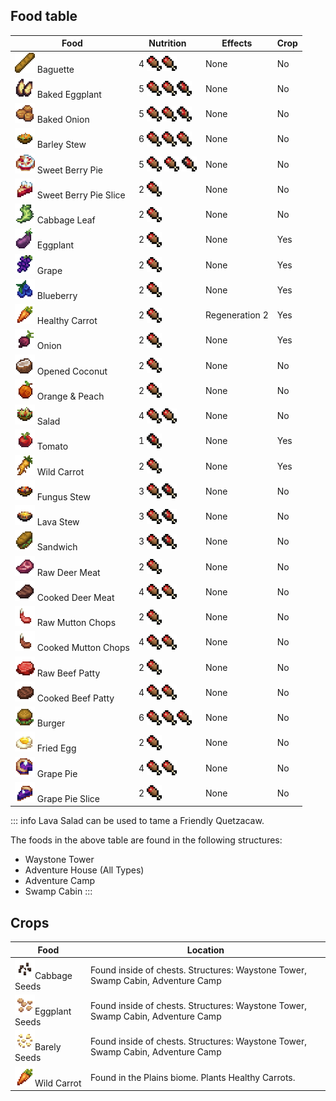 ## Food table
| Food | Nutrition | Effects | Crop |
|---|---|---|---|
| <img src="/Main/assets/baguete.png" alt="Baguette" width="32"> Baguette | <span style="display: inline-flex; align-items: center;">4 <img src="/Main/assets/UI/full_hunger_icon.png" alt="Hunger" width="24" style="margin-left: 4px;"><img src="/Main/assets/UI/full_hunger_icon.png" alt="Hunger" width="24"></span> | None | No |
| <img src="/Main/assets/eggplant_baked.png" alt="Baked Eggplant" width="32"> Baked Eggplant | <span style="display: inline-flex; align-items: center;">5 <img src="/Main/assets/UI/full_hunger_icon.png" alt="Hunger" width="24" style="margin-left: 4px;"><img src="/Main/assets/UI/full_hunger_icon.png" alt="Hunger" width="24"><img src="/Main/assets/UI/halfl_hunger_icon.png" alt="Hunger" width="24"></span> | None | No |
| <img src="/Main/assets/onion_baked.png" alt="Baked Onion" width="32"> Baked Onion | <span style="display: inline-flex; align-items: center;">5 <img src="/Main/assets/UI/full_hunger_icon.png" alt="Hunger" width="24" style="margin-left: 4px;"><img src="/Main/assets/UI/full_hunger_icon.png" alt="Hunger" width="24"><img src="/Main/assets/UI/halfl_hunger_icon.png" alt="Hunger" width="24"></span> | None | No |
| <img src="/Main/assets/barley_stew.png" alt="Barley Stew" width="32"> Barley Stew | <span style="display: inline-flex; align-items: center;">6 <img src="/Main/assets/UI/full_hunger_icon.png" alt="Hunger" width="24" style="margin-left: 4px;"><img src="/Main/assets/UI/full_hunger_icon.png" alt="Hunger" width="24"><img src="/Main/assets/UI/full_hunger_icon.png" alt="Hunger" width="24"></span> | None | No |
| <img src="/Main/assets/berry_pie.png" alt="Sweet Berry Pie" width="32"> Sweet Berry Pie | <span style="display: inline-flex; align-items: center;">5 <img src="/Main/assets/UI/full_hunger_icon.png" alt="Hunger" width="24" style="margin-left: 4px;"><img src="/Main/assets/UI/full_hunger_icon.png" alt="Hunger" width="24" style="margin-left: 4px;"><img src="/Main/assets/UI/halfl_hunger_icon.png" alt="Hunger" width="24" style="margin-left: 4px;"></span> | None | No |
| <img src="/Main/assets/berry_pie_slice.png" alt="Sweet Berry Pie Slice" width="32"> Sweet Berry Pie Slice | <span style="display: inline-flex; align-items: center;">2 <img src="/Main/assets/UI/full_hunger_icon.png" alt="Hunger" width="24" style="margin-left: 4px;"></span> | None | No |
| <img src="/Main/assets/cabbage_leaf.png" alt="Cabbage Leaf" width="32"> Cabbage Leaf | <span style="display: inline-flex; align-items: center;">2 <img src="/Main/assets/UI/full_hunger_icon.png" alt="Hunger" width="24" style="margin-left: 4px;"></span> | None | No |
| <img src="/Main/assets/eggplant.png" alt="Eggplant" width="32"> Eggplant | <span style="display: inline-flex; align-items: center;">2 <img src="/Main/assets/UI/full_hunger_icon.png" alt="Hunger" width="24" style="margin-left: 4px;"></span> | None | Yes |
| <img src="/Main/assets/grape.png" alt="Grape" width="32"> Grape | <span style="display: inline-flex; align-items: center;">2 <img src="/Main/assets/UI/full_hunger_icon.png" alt="Hunger" width="24" style="margin-left: 4px;"></span> | None | Yes |
| <img src="/Main/assets/blueberries.png" alt="Blueberry" width="32"> Blueberry | <span style="display: inline-flex; align-items: center;">2 <img src="/Main/assets/UI/full_hunger_icon.png" alt="Hunger" width="24" style="margin-left: 4px;"></span> | None | Yes |
| <img src="/Main/assets/healthy_carrot.png" alt="Healthy Carrot" width="32"> Healthy Carrot | <span style="display: inline-flex; align-items: center;">2 <img src="/Main/assets/UI/full_hunger_icon.png" alt="Hunger" width="24" style="margin-left: 4px;"></span> | Regeneration 2 | Yes |
| <img src="/Main/assets/onion.png" alt="Onion" width="32"> Onion | <span style="display: inline-flex; align-items: center;">2 <img src="/Main/assets/UI/full_hunger_icon.png" alt="Hunger" width="24" style="margin-left: 4px;"></span> | None | Yes |
| <img src="/Main/assets/coconut_open.png" alt="Opened Coconut" width="32"> Opened Coconut | <span style="display: inline-flex; align-items: center;">2 <img src="/Main/assets/UI/full_hunger_icon.png" alt="Hunger" width="24" style="margin-left: 4px;"></span> | None | No |
| <img src="/Main/assets/orange.png" alt="Orange & Peach" width="32"> Orange & Peach | <span style="display: inline-flex; align-items: center;">2 <img src="/Main/assets/UI/full_hunger_icon.png" alt="Hunger" width="24" style="margin-left: 4px;"></span> | None | No |
| <img src="/Main/assets/salad.png" alt="Salad" width="32"> Salad | <span style="display: inline-flex; align-items: center;">4 <img src="/Main/assets/UI/full_hunger_icon.png" alt="Hunger" width="24" style="margin-left: 4px;"><img src="/Main/assets/UI/full_hunger_icon.png" alt="Hunger" width="24"></span> | None | No |
| <img src="/Main/assets/Tomato.png" alt="Tomato" width="32"> Tomato | <span style="display: inline-flex; align-items: center;">1 <img src="/Main/assets/UI/halfl_hunger_icon.png" alt="Hunger" width="24" style="margin-left: 4px;"></span> | None | Yes |
| <img src="/Main/assets/wild_carrot.png" alt="Wild Carrot" width="32"> Wild Carrot | <span style="display: inline-flex; align-items: center;">2 <img src="/Main/assets/UI/full_hunger_icon.png" alt="Hunger" width="24" style="margin-left: 4px;"></span> | None | Yes |
| <img src="/Main/assets/fungus_stew.png" alt="Fungus Stew" width="32"> Fungus Stew | <span style="display: inline-flex; align-items: center;">3 <img src="/Main/assets/UI/full_hunger_icon.png" alt="Hunger" width="24" style="margin-left: 4px;"><img src="/Main/assets/UI/halfl_hunger_icon.png" alt="Hunger" width="24"></span> | None | No |
| <img src="/Main/assets/lava_salad.png" alt="Lava Stew" width="32"> Lava Stew | <span style="display: inline-flex; align-items: center;">3 <img src="/Main/assets/UI/full_hunger_icon.png" alt="Hunger" width="24" style="margin-left: 4px;"><img src="/Main/assets/UI/halfl_hunger_icon.png" alt="Hunger" width="24"></span> | None | No |
| <img src="/Main/assets/beef_sandwich.png" alt="Sandwich" width="32"> Sandwich | <span style="display: inline-flex; align-items: center;">3 <img src="/Main/assets/UI/full_hunger_icon.png" alt="Hunger" width="24" style="margin-left: 4px;"><img src="/Main/assets/UI/halfl_hunger_icon.png" alt="Hunger" width="24"></span> | None | No |
| <img src="/Main/assets/raw_deer_meat.png" alt="Raw Deer Meat" width="32"> Raw Deer Meat | <span style="display: inline-flex; align-items: center;">2 <img src="/Main/assets/UI/full_hunger_icon.png" alt="Hunger" width="24" style="margin-left: 4px;"></span> | None | No |
| <img src="/Main/assets/cooked_deer_meat.png" alt="Cooked Deer Meat" width="32"> Cooked Deer Meat | <span style="display: inline-flex; align-items: center;">4 <img src="/Main/assets/UI/full_hunger_icon.png" alt="Hunger" width="24" style="margin-left: 4px;"><img src="/Main/assets/UI/full_hunger_icon.png" alt="Hunger" width="24"></span> | None | No |
| <img src="/Main/assets/mutton_chops_raw.png" alt="Raw Mutton Chops" width="32"> Raw Mutton Chops | <span style="display: inline-flex; align-items: center;">2 <img src="/Main/assets/UI/full_hunger_icon.png" alt="Hunger" width="24" style="margin-left: 4px;"></span> | None | No |
| <img src="/Main/assets/mutton_chops_cooked.png" alt="Cooked Mutton Chops" width="32"> Cooked Mutton Chops | <span style="display: inline-flex; align-items: center;">4 <img src="/Main/assets/UI/full_hunger_icon.png" alt="Hunger" width="24" style="margin-left: 4px;"><img src="/Main/assets/UI/full_hunger_icon.png" alt="Hunger" width="24"></span> | None | No |
| <img src="/Main/assets/beef_patty_raw.png" alt="Raw Beef Patty" width="32"> Raw Beef Patty | <span style="display: inline-flex; align-items: center;">2 <img src="/Main/assets/UI/full_hunger_icon.png" alt="Hunger" width="24" style="margin-left: 4px;"></span> | None | No |
| <img src="/Main/assets/beef_patty_cooked.png" alt="Cooked Beef Patty" width="32"> Cooked Beef Patty | <span style="display: inline-flex; align-items: center;">4 <img src="/Main/assets/UI/full_hunger_icon.png" alt="Hunger" width="24" style="margin-left: 4px;"><img src="/Main/assets/UI/full_hunger_icon.png" alt="Hunger" width="24"></span> | None | No |
| <img src="/Main/assets/beef_burger.png" alt="Burger" width="32"> Burger | <span style="display: inline-flex; align-items: center;">6 <img src="/Main/assets/UI/full_hunger_icon.png" alt="Hunger" width="24" style="margin-left: 4px;"><img src="/Main/assets/UI/full_hunger_icon.png" alt="Hunger" width="24"><img src="/Main/assets/UI/full_hunger_icon.png" alt="Hunger" width="24"></span> | None | No |
| <img src="/Main/assets/fried_egg.png" alt="Fried Egg" width="32"> Fried Egg | <span style="display: inline-flex; align-items: center;">2 <img src="/Main/assets/UI/full_hunger_icon.png" alt="Hunger" width="24" style="margin-left: 4px;"></span> | None | No |
| <img src="/Main/assets/grape_pie.png" alt="Grape Pie" width="32"> Grape Pie | <span style="display: inline-flex; align-items: center;">4 <img src="/Main/assets/UI/full_hunger_icon.png" alt="Hunger" width="24" style="margin-left: 4px;"><img src="/Main/assets/UI/full_hunger_icon.png" alt="Hunger" width="24"></span> | None | No |
| <img src="/Main/assets/grape_pie_slice.png" alt="Grape Pie Slice" width="32"> Grape Pie Slice | <span style="display: inline-flex; align-items: center;">2 <img src="/Main/assets/UI/full_hunger_icon.png" alt="Hunger" width="24" style="margin-left: 4px;"></span> | None | No |

::: info
Lava Salad can be used to tame a Friendly Quetzacaw.

The foods in the above table are found in the following structures:
- Waystone Tower
- Adventure House (All Types)
- Adventure Camp
- Swamp Cabin
:::

## Crops
| Food            | Location |
|-----------------|---------|
| <img src="/Main/assets/cabbage_seeds.png" alt="Example Image" width="32">Cabbage Seeds         | Found inside of chests. Structures: Waystone Tower, Swamp Cabin, Adventure Camp |
| <img src="/Main/assets/eggplant_seeds.png" alt="Example Image" width="32">Eggplant Seeds         | Found inside of chests. Structures: Waystone Tower, Swamp Cabin, Adventure Camp |
| <img src="/Main/assets/barley_seeds.png" alt="Example Image" width="32">Barely Seeds         | Found inside of chests. Structures: Waystone Tower, Swamp Cabin, Adventure Camp |
| <img src="/Main/assets/healthy_carrot.png" alt="Example Image" width="32">Wild Carrot        | Found in the Plains biome. Plants Healthy Carrots. |